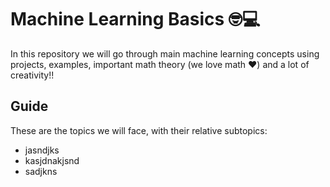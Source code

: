 # Machine Learning Basics 🤓💻
In this repository we will go through main machine learning concepts using projects, examples, important math theory (we love math ❤️) and a lot of creativity!!

## Guide
These are the topics we will face, with their relative subtopics:
 - jasndjks
 - kasjdnakjsnd
 - sadjkns

